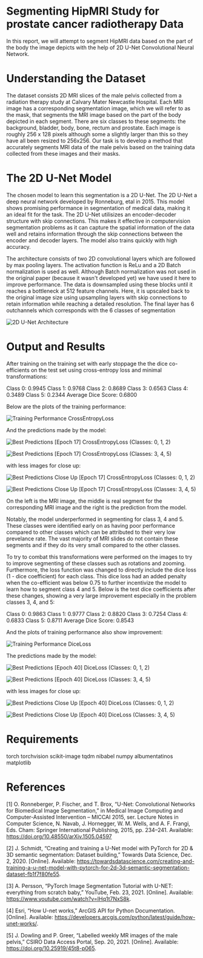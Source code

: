# Segmenting HipMRI Study for prostate cancer radiotherapy Data 

In this report, we will attempt to segment HipMRI data based on the part of the body the image depicts with the help of 2D U-Net Convolutional Neural Network. 

# Understanding the Dataset

The dataset consists 2D MRI slices of the male pelvis collected from a radiation therapy study at Calvary Mater Newcastle Hospital. Each MRI image has a corresponding segmentation image, which we will refer to as the mask, that segments the MRI image based on the part of the body depicted in each segment. There are six classes to these segments: the background, bladder, body, bone, rectum and prostate. Each image is roughly 256 x 128 pixels although some a slightly larger than this so they have all been resized to 256x256. Our task is to develop a method that accurately segments MRI data of the male pelvis based on the training data collected from these images and their masks. 

# The 2D U-Net Model

The chosen model to learn this segmentation is a 2D U-Net. The 2D U-Net a deep neural network developed by Ronneburg, etal in 2015. This model shows promising performance in segmentation of medical data, making it an ideal fit for the task. The 2D U-Net utilisizes an encoder-decoder structure with skip connections. This makes it effective in computervision segmentation problems as it can capture the spatial information of the data well and retains information through the skip connections between the encoder and decoder layers. The model also trains quickly with high accuracy.

The architecture consists of two 2D convolutional layers which are followed by max pooling layers. The activation function is ReLu and a 2D Batch normalization is used as well. Although Batch normalization was not used in the original paper (because it wasn't developed yet) we have used it here to improve performance. The data is downsampled using these blocks until it reaches a bottleneck at 512 feature channels. Here, it is upscaled back to the original image size using upsampling layers with skip connections to retain information while reaching a detailed resolution. The final layer has 6 outchannels which corresponds with the 6 classes of segmentation


![2D U-Net Architecture](images\2dunet_architecture.png)


# Output and Results

After training on the training set with early stoppage the the dice co-efficients on the test set using cross-entropy loss and minimal transformations:

Class 0: 0.9945
Class 1: 0.9768
Class 2: 0.8689
Class 3: 0.6563
Class 4: 0.3489
Class 5: 0.2344
Average Dice Score: 0.6800

Below are the plots of the training performance:

![Training Performance CrossEntropyLoss](images\graphs\crossplot.png)

And the predictions made by the model:

![Best Predictions [Epoch 17] CrossEntropyLoss (Classes: 0, 1, 2)](images\predictions\bestcross10\epoch_test_classes_0-2.png)

![Best Predictions [Epoch 17] CrossEntropyLoss (Classes: 3, 4, 5)](images\predictions\bestcross10\epoch_test_classes_3-5.png)


with less images for close up:


![Best Predictions Close Up [Epoch 17] CrossEntropyLoss (Classes: 0, 1, 2)](images\predictions\bestcross2\epoch_test_classes_0-2.png)

![Best Predictions Close Up [Epoch 17] CrossEntropyLoss (Classes: 3, 4, 5)](images\predictions\bestcross2\epoch_test_classes_3-5.png)


On the left is the MRI image, the middle is real segment for the corresponding MRI image and the right is the prediction from the model.

Notably, the model underperformed in segmenting for class 3, 4 and 5. These classes were identified early on as having poor performance compared to other classes which can be attributed to their very low prevelance rate. The vast majority of MRI slides do not contain these segments and if they do its very small compared to the other classes. 

To try to combat this transformations were performed on the images to try to improve segmenting of these classes such as rotations and zooming. Furthermore, the loss function was changed to directly include the dice loss (1 - dice coefficient) for each class. This dice loss had an added penalty when the co-efficient was below 0.75 to further incentivize the model to learn how to segment class 4 and 5. Below is the test dice coefficients after these changes, showing a very large improvement especially in the problem classes 3, 4, and 5:

Class 0: 0.9863
Class 1: 0.9777
Class 2: 0.8820
Class 3: 0.7254
Class 4: 0.6833
Class 5: 0.8711
Average Dice Score: 0.8543

And the plots of training performance also show improvement:

![Training Performance DiceLoss](images\graphs\diceplot.png)

The predictions made by the model:

![Best Predictions [Epoch 40] DiceLoss (Classes: 0, 1, 2)](images\predictions\bestdice10\epoch_test_classes_0-2.png)

![Best Predictions [Epoch 40] DiceLoss (Classes: 3, 4, 5)](images\predictions\bestdice10\epoch_test_classes_3-5.png)


with less images for close up:

![Best Predictions Close Up [Epoch 40] DiceLoss (Classes: 0, 1, 2)](images\predictions\bestdice2\epoch_test_classes_0-2.png)

![Best Predictions Close Up [Epoch 40] DiceLoss (Classes: 3, 4, 5)](images\predictions\bestdice2\epoch_test_classes_3-5.png)


# Requirements

torch
torchvision
scikit-image
tqdm
nibabel
numpy
albumentatinos
matplotlib

# References

[1] O. Ronneberger, P. Fischer, and T. Brox, “U-Net: Convolutional Networks for Biomedical Image Segmentation,” in Medical Image Computing and Computer-Assisted Intervention – MICCAI 2015, ser. Lecture Notes in Computer Science, N. Navab, J. Hornegger, W. M. Wells, and A. F. Frangi, Eds. Cham: Springer International Publishing, 2015, pp. 234–241. Available: https://doi.org/10.48550/arXiv.1505.04597

[2] J. Schmidt, “Creating and training a U-Net model with PyTorch for 2D & 3D semantic segmentation: Dataset building,” Towards Data Science, Dec. 2, 2020. [Online]. Available: https://towardsdatascience.com/creating-and-training-a-u-net-model-with-pytorch-for-2d-3d-semantic-segmentation-dataset-fb1f7f80fe55.

[3] A. Persson, “PyTorch Image Segmentation Tutorial with U-NET: everything from scratch baby,” YouTube, Feb. 23, 2021. [Online]. Available: https://www.youtube.com/watch?v=IHq1t7NxS8k.

[4] Esri, “How U-net works,” ArcGIS API for Python Documentation. [Online]. Available: https://developers.arcgis.com/python/latest/guide/how-unet-works/.

[5] J. Dowling and P. Greer, “Labelled weekly MR images of the male pelvis,” CSIRO Data Access Portal, Sep. 20, 2021. [Online]. Available: https://doi.org/10.25919/45t8-p065.



